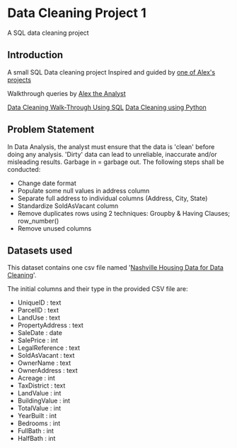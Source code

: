 # Data Cleaning Project 1
A SQL data cleaning project

## Introduction
A small SQL Data cleaning project 
Inspired and guided by [one of Alex's projects](https://github.com/AlexTheAnalyst/PortfolioProjects)

Walkthrough queries by [Alex the Analyst](https://www.youtube.com/watch?v=8rO7ztF4NtU&t=677s)

[Data Cleaning Walk-Through Using SQL](https://github.com/shandarren/resume/blob/main/Data%20Cleaning%20Folder/Project_1/DATA_CLEANING.md)
[Data Cleaning using Python](https://github.com/shandarren/resume/blob/main/Data%20Cleaning%20Folder/Project_1/DataCleaningProject%201.ipynb)


## Problem Statement

In Data Analysis, the analyst must ensure that the data is 'clean' before doing any analysis.  'Dirty' data can lead to unreliable, inaccurate and/or misleading results.  Garbage in = garbage out. The following steps shall be conducted:

- Change date format
- Populate some null values in address column
- Separate full address to individual columns (Address, City, State)
- Standardize SoldAsVacant column
- Remove duplicates rows using 2 techniques: Groupby & Having Clauses; row_number()
- Remove unused columns

## Datasets used
This dataset contains one csv file named '[Nashville Housing Data for Data Cleaning](https://github.com/AlexTheAnalyst/PortfolioProjects/blob/main/Nashville%20Housing%20Data%20for%20Data%20Cleaning.xlsx)'.

The initial columns and their type in the provided CSV file are:
- UniqueID : text
- ParcelID : text
-	LandUse	: text
-	PropertyAddress	: text
-	SaleDate	: date
-	SalePrice	: int
-	LegalReference	: text
-	SoldAsVacant	: text
-	OwnerName	: text
-	OwnerAddress	: text
-	Acreage	: int
-	TaxDistrict	: text
-	LandValue	: int
-	BuildingValue	: int
-	TotalValue	: int
-	YearBuilt	: int
-	Bedrooms	: int
-	FullBath	: int
-	HalfBath  : int
